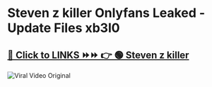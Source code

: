 
 # Steven z killer Onlyfans Leaked - Update Files xb3l0

## <h2><a href="https://clipsfans.com/Steven_z_killer&ref=git">🔗 Click to LINKS ⏩⏩ 👉 🟢 Steven z killer </a></h2>

<a href="https://clipsfans.com/Steven_z_killer&ref=git" rel="nofollow" data-target="animated-image.originalLink"><img src="https://i.ibb.co.com/xMMVF88/686577567.gif" alt="Viral Video Original" style="max-width: 100%; display: inline-block;" data-target="animated-image.originalImage"></a>

